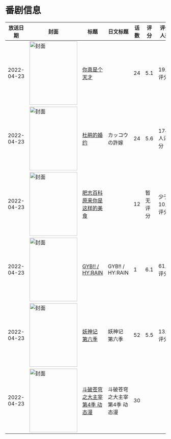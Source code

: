 # 番剧信息

|放送日期|封面|标题|日文标题|话数|评分|评分人数|
|---|---|---|---|---|---|---|
|2022-04-23|<img src="//lain.bgm.tv/pic/cover/c/fc/ef/320238_fw67Z.jpg" alt="封面" style="width:150px;height:200px;object-fit:cover;">|[你真是个天才](https://bangumi.tv/subject/320238)||24|5.1|19人评分|
|2022-04-23|<img src="//lain.bgm.tv/pic/cover/c/ff/e5/327606_Q11Sq.jpg" alt="封面" style="width:150px;height:200px;object-fit:cover;">|[杜鹃的婚约](https://bangumi.tv/subject/327606)|カッコウの許嫁|24|5.6|1748人评分|
|2022-04-23|<img src="//lain.bgm.tv/pic/cover/c/24/5b/376675_IFyvI.jpg" alt="封面" style="width:150px;height:200px;object-fit:cover;">|[肥志百科 原来你是这样的美食](https://bangumi.tv/subject/376675)||12|暂无评分|少于10人评分|
|2022-04-23|<img src="//lain.bgm.tv/pic/cover/c/2e/1e/378983_O8B9B.jpg" alt="封面" style="width:150px;height:200px;object-fit:cover;">|[GYB!! / HY:RAIN](https://bangumi.tv/subject/378983)|GYB!! / HY:RAIN|1|6.1|61人评分|
|2022-04-23|<img src="//lain.bgm.tv/pic/cover/c/d1/76/405302_IFB90.jpg" alt="封面" style="width:150px;height:200px;object-fit:cover;">|[妖神记 第六季](https://bangumi.tv/subject/405302)|妖神记 第六季|52|5.5|13人评分|
|2022-04-23|<img src="//lain.bgm.tv/pic/cover/c/f9/9e/516653_12lMl.jpg" alt="封面" style="width:150px;height:200px;object-fit:cover;">|[斗破苍穹之大主宰 第4季 动态漫](https://bangumi.tv/subject/516653)|斗破苍穹之大主宰 第4季 动态漫|30|||

